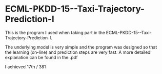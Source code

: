 # ECML-PKDD-15--Taxi-Trajectory-Prediction-I

This is the program I used when taking part in the ECML-PKDD-15--Taxi-Trajectory-Prediction-I. 

The underlying model is very simple and the program was designed so that the learning (on-line) and prediction steps are very fast. A more detailed explanation can be found in the .pdf

I achieved 17th / 381
